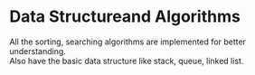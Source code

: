 # Data Structureand Algorithms

All the sorting, searching algorithms are implemented for better understanding.<br />
Also have the basic data structure like stack, queue, linked list.
